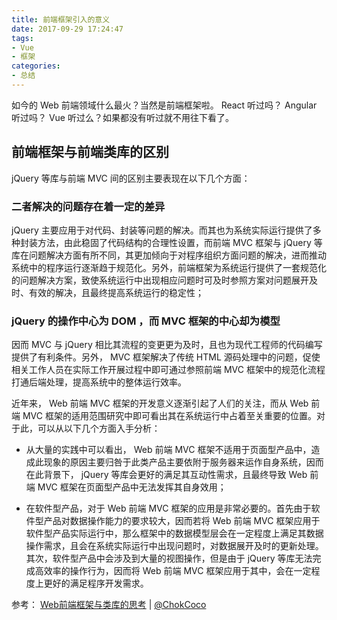 ```yaml
---
title: 前端框架引入的意义
date: 2017-09-29 17:24:47
tags:
- Vue
- 框架
categories:
- 总结
---
```


如今的 Web 前端领域什么最火？当然是前端框架啦。 React 听过吗？ Angular 听过吗？ Vue 听过么？如果都没有听过就不用往下看了。

<!-- more -->

## 前端框架与前端类库的区别

jQuery 等库与前端 MVC 间的区别主要表现在以下几个方面：

### 二者解决的问题存在着一定的差异

jQuery 主要应用于对代码、封装等问题的解决。而其也为系统实际运行提供了多种封装方法，由此稳固了代码结构的合理性设置，而前端 MVC 框架与 jQuery 等库在问题解决方面有所不同，其更加倾向于对程序组织方面问题的解决，进而推动系统中的程序运行逐渐趋于规范化。另外，前端框架为系统运行提供了一套规范化的问题解决方案，致使系统运行中出现相应问题时可及时参照方案对问题展开及时、有效的解决，且最终提高系统运行的稳定性；

### jQuery 的操作中心为 DOM ，而 MVC 框架的中心却为模型

因而 MVC 与 jQuery 相比其流程的变更更为及时，且也为现代工程师的代码编写提供了有利条件。另外， MVC 框架解决了传统 HTML 源码处理中的问题，促使相关工作人员在实际工作开展过程中即可通过参照前端 MVC 框架中的规范化流程打通后端处理，提高系统中的整体运行效率。

近年来， Web 前端 MVC 框架的开发意义逐渐引起了人们的关注，而从 Web 前端 MVC 框架的适用范围研究中即可看出其在系统运行中占着至关重要的位置。对于此，可以从以下几个方面入手分析：

- 从大量的实践中可以看出， Web 前端 MVC 框架不适用于页面型产品中，造成此现象的原因主要归咎于此类产品主要依附于服务器来运作自身系统，因而在此背景下， jQuery 等库会更好的满足其互动性需求，且最终导致 Web 前端 MVC 框架在页面型产品中无法发挥其自身效用；

- 在软件型产品，对于 Web 前端 MVC 框架的应用是非常必要的。首先由于软件型产品对数据操作能力的要求较大，因而若将 Web 前端 MVC 框架应用于软件型产品实际运行中，那么框架中的数据模型层会在一定程度上满足其数据操作需求，且会在系统实际运行中出现问题时，对数据展开及时的更新处理。其次，软件型产品中会涉及到大量的视图操作，但是由于 jQuery 等库无法完成高效率的操作行为，因而将 Web 前端 MVC 框架应用于其中，会在一定程度上更好的满足程序开发需求。

参考：
[Web前端框架与类库的思考](http://www.cnblogs.com/coco1s/p/4040108.html) | [@ChokCoco](https://github.com/chokcoco)
